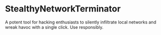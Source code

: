 # StealthyNetworkTerminator
A potent tool for hacking enthusiasts to silently infiltrate local networks and wreak havoc with a single click. Use responsibly.
